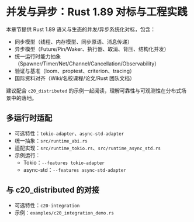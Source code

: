 # 并发与异步：Rust 1.89 对标与工程实践

本章节提供 Rust 1.89 语义与生态的并发/异步系统化对标，包含：

- 同步模型（线程、内存模型、同步原语、消息传递）
- 异步模型（Future/Pin/Waker、执行器、取消、背压、结构化并发）
- 统一运行时能力抽象（Spawner/Timer/Net/Channel/Cancellation/Observability）
- 验证与基准（loom、proptest、criterion、tracing）
- 国际资料对齐（Wiki/名校课程/论文/Rust 团队文档）

建议配合 `c20_distributed` 的示例一起阅读，理解可靠性与可观测性在分布式场景中的落地。

## 多运行时适配

- 可选特性：`tokio-adapter`、`async-std-adapter`
- 统一抽象：`src/runtime_abi.rs`
- 适配实现：`src/runtime_tokio.rs`、`src/runtime_async_std.rs`
- 示例运行：
  - Tokio：`--features tokio-adapter`
  - async-std：`--features async-std-adapter`

## 与 c20_distributed 的对接

- 可选特性：`c20-integration`
- 示例：`examples/c20_integration_demo.rs`
